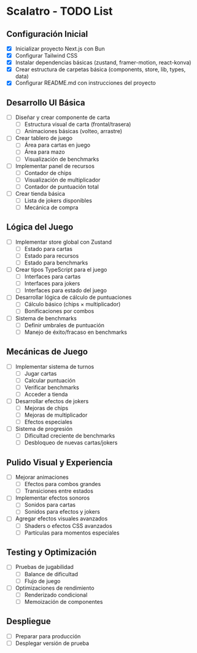 # Scalatro - TODO List

## Configuración Inicial
- [x] Inicializar proyecto Next.js con Bun
- [x] Configurar Tailwind CSS
- [x] Instalar dependencias básicas (zustand, framer-motion, react-konva)
- [x] Crear estructura de carpetas básica (components, store, lib, types, data)
- [x] Configurar README.md con instrucciones del proyecto

## Desarrollo UI Básica
- [ ] Diseñar y crear componente de carta
  - [ ] Estructura visual de carta (frontal/trasera)
  - [ ] Animaciones básicas (volteo, arrastre)
- [ ] Crear tablero de juego
  - [ ] Área para cartas en juego
  - [ ] Área para mazo
  - [ ] Visualización de benchmarks
- [ ] Implementar panel de recursos
  - [ ] Contador de chips
  - [ ] Visualización de multiplicador
  - [ ] Contador de puntuación total
- [ ] Crear tienda básica
  - [ ] Lista de jokers disponibles
  - [ ] Mecánica de compra

## Lógica del Juego
- [ ] Implementar store global con Zustand
  - [ ] Estado para cartas
  - [ ] Estado para recursos
  - [ ] Estado para benchmarks
- [ ] Crear tipos TypeScript para el juego
  - [ ] Interfaces para cartas
  - [ ] Interfaces para jokers
  - [ ] Interfaces para estado del juego
- [ ] Desarrollar lógica de cálculo de puntuaciones
  - [ ] Cálculo básico (chips × multiplicador)
  - [ ] Bonificaciones por combos
- [ ] Sistema de benchmarks
  - [ ] Definir umbrales de puntuación
  - [ ] Manejo de éxito/fracaso en benchmarks

## Mecánicas de Juego
- [ ] Implementar sistema de turnos
  - [ ] Jugar cartas
  - [ ] Calcular puntuación
  - [ ] Verificar benchmarks
  - [ ] Acceder a tienda
- [ ] Desarrollar efectos de jokers
  - [ ] Mejoras de chips
  - [ ] Mejoras de multiplicador
  - [ ] Efectos especiales
- [ ] Sistema de progresión
  - [ ] Dificultad creciente de benchmarks
  - [ ] Desbloqueo de nuevas cartas/jokers

## Pulido Visual y Experiencia
- [ ] Mejorar animaciones
  - [ ] Efectos para combos grandes
  - [ ] Transiciones entre estados
- [ ] Implementar efectos sonoros
  - [ ] Sonidos para cartas
  - [ ] Sonidos para efectos y jokers
- [ ] Agregar efectos visuales avanzados
  - [ ] Shaders o efectos CSS avanzados
  - [ ] Partículas para momentos especiales

## Testing y Optimización
- [ ] Pruebas de jugabilidad
  - [ ] Balance de dificultad
  - [ ] Flujo de juego
- [ ] Optimizaciones de rendimiento
  - [ ] Renderizado condicional
  - [ ] Memoización de componentes

## Despliegue
- [ ] Preparar para producción
- [ ] Desplegar versión de prueba 